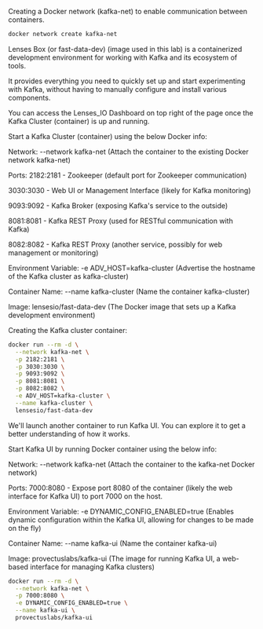 Creating a Docker network (kafka-net) to enable communication between containers.
```bash
docker network create kafka-net
```

Lenses Box (or fast-data-dev) (image used in this lab) is a containerized development environment for working with Kafka and its ecosystem of tools.

It provides everything you need to quickly set up and start experimenting with Kafka, without having to manually configure and install various components.

You can access the Lenses_IO Dashboard on top right of the page once the Kafka Cluster (container) is up and running.

Start a Kafka Cluster (container) using the below Docker info:

Network:
--network kafka-net
(Attach the container to the existing Docker network kafka-net)

Ports:
2182:2181 - Zookeeper (default port for Zookeeper communication)

3030:3030 - Web UI or Management Interface (likely for Kafka monitoring)

9093:9092 - Kafka Broker (exposing Kafka's service to the outside)

8081:8081 - Kafka REST Proxy (used for RESTful communication with Kafka)

8082:8082 - Kafka REST Proxy (another service, possibly for web management or monitoring)

Environment Variable:
-e ADV_HOST=kafka-cluster
(Advertise the hostname of the Kafka cluster as kafka-cluster)

Container Name:
--name kafka-cluster
(Name the container kafka-cluster)

Image:
lensesio/fast-data-dev
(The Docker image that sets up a Kafka development environment)

Creating the Kafka cluster container:
```bash
docker run --rm -d \
  --network kafka-net \
  -p 2182:2181 \
  -p 3030:3030 \
  -p 9093:9092 \
  -p 8081:8081 \
  -p 8082:8082 \
  -e ADV_HOST=kafka-cluster \
  --name kafka-cluster \
  lensesio/fast-data-dev
```



We'll launch another container to run Kafka UI. You can explore it to get a better understanding of how it works.

Start Kafka UI by running Docker container using the below info:

Network:
--network kafka-net
(Attach the container to the kafka-net Docker network)

Ports:
7000:8080 - Expose port 8080 of the container (likely the web interface for Kafka UI) to port 7000 on the host.

Environment Variable:
-e DYNAMIC_CONFIG_ENABLED=true
(Enables dynamic configuration within the Kafka UI, allowing for changes to be made on the fly)

Container Name:
--name kafka-ui
(Name the container kafka-ui)

Image:
provectuslabs/kafka-ui
(The image for running Kafka UI, a web-based interface for managing Kafka clusters)

```bash
docker run --rm -d \
  --network kafka-net \
  -p 7000:8080 \
  -e DYNAMIC_CONFIG_ENABLED=true \
  --name kafka-ui \
  provectuslabs/kafka-ui
```
